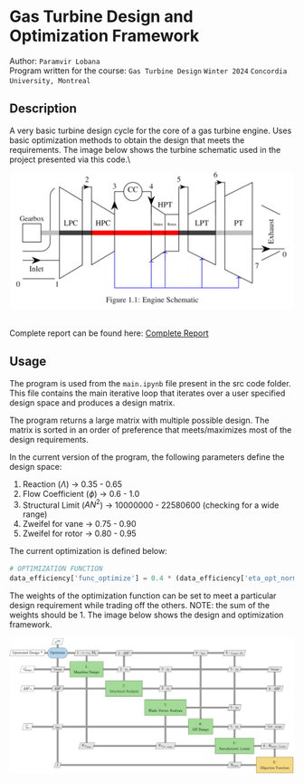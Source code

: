 # Gas Turbine Design and Optimization Framework
Author: ```Paramvir Lobana``` \
Program written for the course: ```Gas Turbine Design``` ```Winter 2024``` ```Concordia University, Montreal```

## Description
A very basic turbine design cycle for the core of a gas turbine engine. Uses basic optimization methods to obtain the design that meets the requirements. The image below shows the turbine schematic used in the project presented via this code.\

<div style="text-align: center;">
  <img src="report/figures/engine_core.png?raw=true" alt="XDSM Diagram" width="500"/>
</div>

<br />

Complete report can be found here: [Complete Report](report/Gas_Turbine_Design_2024.pdf)

## Usage
The program is used from the ```main.ipynb``` file present in the src code folder. This file contains the main iterative loop that iterates over a user specified design space and produces a design matrix. 

The program returns a large matrix with multiple possible design. The matrix is sorted in an order of preference that meets/maximizes most of the design requirements. 

In the current version of the program, the following parameters define the design space:
1. Reaction ($\Lambda$) -> 0.35 - 0.65
2. Flow Coefficient ($\phi$) -> 0.6 - 1.0
3. Structural Limit ($AN^2$) -> 10000000 - 22580600 (checking for a wide range)
4. Zweifel for vane -> 0.75 - 0.90
5. Zweifel for rotor -> 0.80 - 0.95

The current optimization is defined below:
```python
# OPTIMIZATION FUNCTION
data_efficiency['func_optimize'] = 0.4 * (data_efficiency['eta_opt_normalized']) + 0.3 * (data_meanline_losses['N_rotor_normalized']) + 0.2 * (data_efficiency['delta_eta_optimize_normalized'])
```

The weights of the optimization function can be set to meet a particular design requirement while trading off the others. NOTE: the sum of the weights should be 1. The image below shows the design and optimization framework.

![Alt text](report/figures/gt_xdsm.png?raw=true "XDSM Diagram")